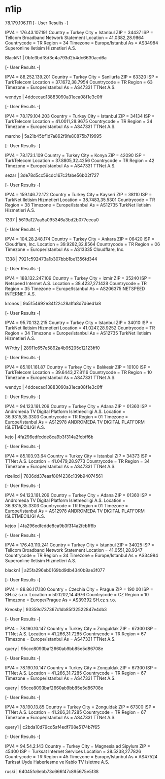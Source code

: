 # n1ip
78.179.106.111
[- User Results -]

IPV4 = 176.43.107.191
Country = Turkey
City = Istanbul
ZIP = 34437
ISP = Tellcom Broadband Network Statement
Location = 41.0382,28.9864
Countrycode = TR
Region = 34
Timezone = Europe/Istanbul
As = AS34984 Superonline Iletisim Hizmetleri A.S.

BlackN1 | 0bfe3bdf8d3e4a793d2b4dc6630acd6a

[- User Results -]

IPV4 = 88.252.139.201
Country = Turkey
City = Sanliurfa
ZIP = 63320
ISP = TurkTelecom
Location = 37.1672,38.7954
Countrycode = TR
Region = 63
Timezone = Europe/Istanbul
As = AS47331 TTNet A.S.

wendyx | 4ddcecad13883090a31eca08f1e3c0ff

[- User Results -]

IPV4 = 78.179.104.203
Country = Turkey
City = Istanbul
ZIP = 34134
ISP = TurkTelecom
Location = 41.0011,28.9675
Countrycode = TR
Region = 34
Timezone = Europe/Istanbul
As = AS47331 TTNet A.S.

marcho | 5a21b45bf1d7a892f9fe80875b719995

[- User Results -]

IPV4 = 78.173.1.109
Country = Turkey
City = Konya
ZIP = 42090
ISP = TurkTelecom
Location = 37.8805,32.4256
Countrycode = TR
Region = 42
Timezone = Europe/Istanbul
As = AS47331 TTNet A.S.

sezar | 3de78d5cc59cdc167c3fabe56b02f727

[- User Results -]

IPV4 = 159.146.72.172
Country = Turkey
City = Kayseri
ZIP = 38110
ISP = TurkNet Iletisim Hizmetleri
Location = 38.7483,35.5301
Countrycode = TR
Region = 38
Timezone = Europe/Istanbul
As = AS12735 TurkNet Iletisim Hizmetleri A.S.

1337 | 5619a127aa5a095346a3bd2b077eeea0

[- User Results -]

IPV4 = 104.28.248.174
Country = Turkey
City = Ankara
ZIP = 06420
ISP = Cloudflare, Inc.
Location = 39.9282,32.8564
Countrycode = TR
Region = 06
Timezone = Europe/Istanbul
As = AS13335 Cloudflare, Inc.

1338 | 7921c592473a1b307bbb1be1356fd344

[- User Results -]

IPV4 = 188.132.247.109
Country = Turkey
City = Izmir
ZIP = 35240
ISP = Netspeed Internet A.S.
Location = 38.4237,27.1428
Countrycode = TR
Region = 35
Timezone = Europe/Istanbul
As = AS206375 NETSPEED INTERNET A.S.

kronos | 9a5154692e34f22c28a1fa8d7d6ed1a8

[- User Results -]

IPV4 = 95.70.132.215
Country = Turkey
City = Istanbul
ZIP = 34010
ISP = TurkNet Iletisim Hizmetleri
Location = 41.0247,28.9252
Countrycode = TR
Region = 34
Timezone = Europe/Istanbul
As = AS12735 TurkNet Iletisim Hizmetleri A.S.

W7rthy | 28911c657e5892a4b95205c12123fff0

[- User Results -]

IPV4 = 85.101.161.87
Country = Turkey
City = Balıkesir
ZIP = 10100
ISP = TurkTelecom
Location = 39.6443,27.8116
Countrycode = TR
Region = 10
Timezone = Europe/Istanbul
As = AS47331 TTNet A.S.

wendyx | 4ddcecad13883090a31eca08f1e3c0ff

[- User Results -]

IPV4 = 94.123.161.209
Country = Turkey
City = Adana
ZIP = 01360
ISP = Andromeda TV Digital Platform Isletmeciligi A.S.
Location = 36.9315,35.3303
Countrycode = TR
Region = 01
Timezone = Europe/Istanbul
As = AS12978 ANDROMEDA TV DIGITAL PLATFORM ISLETMECILIGI A.S.

kejo | 4fa296edfcdde8ca9b3f314a2fcbff6b

[- User Results -]

IPV4 = 85.103.93.64
Country = Turkey
City = Istanbul
ZIP = 34373
ISP = TTNet A.S.
Location = 41.0479,28.9773
Countrycode = TR
Region = 34
Timezone = Europe/Istanbul
As = AS47331 TTNet A.S.

rizelixd | 7836dd37eaaf80f4236c139b94074561

[- User Results -]

IPV4 = 94.123.161.209
Country = Turkey
City = Adana
ZIP = 01360
ISP = Andromeda TV Digital Platform Isletmeciligi A.S.
Location = 36.9315,35.3303
Countrycode = TR
Region = 01
Timezone = Europe/Istanbul
As = AS12978 ANDROMEDA TV DIGITAL PLATFORM ISLETMECILIGI A.S.

kejoo | 4fa296edfcdde8ca9b3f314a2fcbff6b

[- User Results -]

IPV4 = 176.43.110.241
Country = Turkey
City = Istanbul
ZIP = 34025
ISP = Tellcom Broadband Network Statement
Location = 41.0551,28.9347
Countrycode = TR
Region = 34
Timezone = Europe/Istanbul
As = AS34984 Superonline Iletisim Hizmetleri A.S.

blackn1 | a25fa296eb0169bd9db4340b8ae3f077

[- User Results -]

IPV4 = 88.86.117.130
Country = Czechia
City = Prague
ZIP = 190 00
ISP = SH.cz s.r.o.
Location = 50.1202,14.4976
Countrycode = CZ
Region = 10
Timezone = Europe/Prague
As = AS39392 SH.cz s.r.o.

Kreosby | 93359d737367c1db85f32522847e4db3

[- User Results -]

IPV4 = 78.190.10.147
Country = Turkey
City = Zonguldak
ZIP = 67300
ISP = TTNet A.S.
Location = 41.266,31.7285
Countrycode = TR
Region = 67
Timezone = Europe/Istanbul
As = AS47331 TTNet A.S.

query | 95cce8093baf2660ab9bb85e5d86708e

[- User Results -]

IPV4 = 78.190.10.147
Country = Turkey
City = Zonguldak
ZIP = 67300
ISP = TTNet A.S.
Location = 41.266,31.7285
Countrycode = TR
Region = 67
Timezone = Europe/Istanbul
As = AS47331 TTNet A.S.

query | 95cce8093baf2660ab9bb85e5d86708e

[- User Results -]

IPV4 = 78.190.13.85
Country = Turkey
City = Zonguldak
ZIP = 67300
ISP = TTNet A.S.
Location = 41.266,31.7285
Countrycode = TR
Region = 67
Timezone = Europe/Istanbul
As = AS47331 TTNet A.S.

query1 | c2bda10d79cd5af4edf708e5174b7f65

[- User Results -]

IPV4 = 94.54.2.143
Country = Turkey
City = Magnesia ad Sipylum
ZIP = 45400
ISP = Turksat Internet Services
Location = 38.5238,27.7826
Countrycode = TR
Region = 45
Timezone = Europe/Istanbul
As = AS47524 Turksat Uydu Haberlesme ve Kablo TV Isletme A.S.

ruski | 64045fc6ebb73c666f47c895675e5f38
